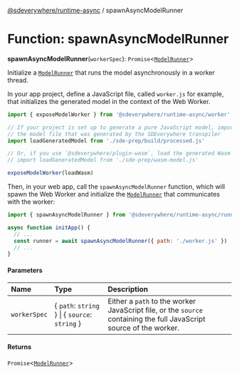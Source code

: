 [@sdeverywhere/runtime-async](../index.md) / spawnAsyncModelRunner

# Function: spawnAsyncModelRunner

**spawnAsyncModelRunner**(`workerSpec`): `Promise`<[`ModelRunner`](../../../runtime/docs/interfaces/ModelRunner.md)\>

Initialize a [`ModelRunner`](../../../runtime/docs/interfaces/ModelRunner.md) that runs the model asynchronously in a worker thread.

In your app project, define a JavaScript file, called `worker.js` for example, that
initializes the generated model in the context of the Web Worker.

```js
import { exposeModelWorker } from '@sdeverywhere/runtime-async/worker'

// If your project is set up to generate a pure JavaScript model, import
// the model file that was generated by the SDEverywhere transpiler
import loadGeneratedModel from './sde-prep/build/processed.js'

// Or, if you use `@sdeverywhere/plugin-wasm`, load the generated Wasm model
// import loadGeneratedModel from './sde-prep/wasm-model.js'

exposeModelWorker(loadWasm)
```

Then, in your web app, call the `spawnAsyncModelRunner` function, which
will spawn the Web Worker and initialize the [`ModelRunner`](../../../runtime/docs/interfaces/ModelRunner.md) that communicates
with the worker:

```js
import { spawnAsyncModelRunner } from '@sdeverywhere/runtime-async/runner'

async function initApp() {
  // ...
  const runner = await spawnAsyncModelRunner({ path: './worker.js' })
  // ...
}
```

#### Parameters

| Name | Type | Description |
| :------ | :------ | :------ |
| `workerSpec` | { `path`: `string`  } \| { `source`: `string`  } | Either a `path` to the worker JavaScript file, or the `source` containing the full JavaScript source of the worker. |

#### Returns

`Promise`<[`ModelRunner`](../../../runtime/docs/interfaces/ModelRunner.md)\>
